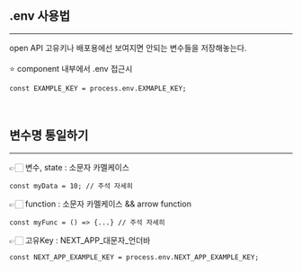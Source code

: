 ## .env 사용법

---

open API 고유키나 배포용에선 보여지면 안되는 변수들을 저장해놓는다. <br/>
<br />
⭐️ component 내부에서 .env 접근시 <br />

    const EXAMPLE_KEY = process.env.EXMAPLE_KEY;

<br />

## 변수명 통일하기

---

👉🏻 변수, state : 소문자 카멜케이스

    const myData = 10; // 주석 자세히

👉🏻 function : 소문자 카멜케이스 && arrow function

    const myFunc = () => {...} // 주석 자세히

👉🏻 고유Key : NEXT_APP\_대문자\_언더바

    const NEXT_APP_EXAMPLE_KEY = process.env.NEXT_APP_EXAMPLE_KEY;

<br />
